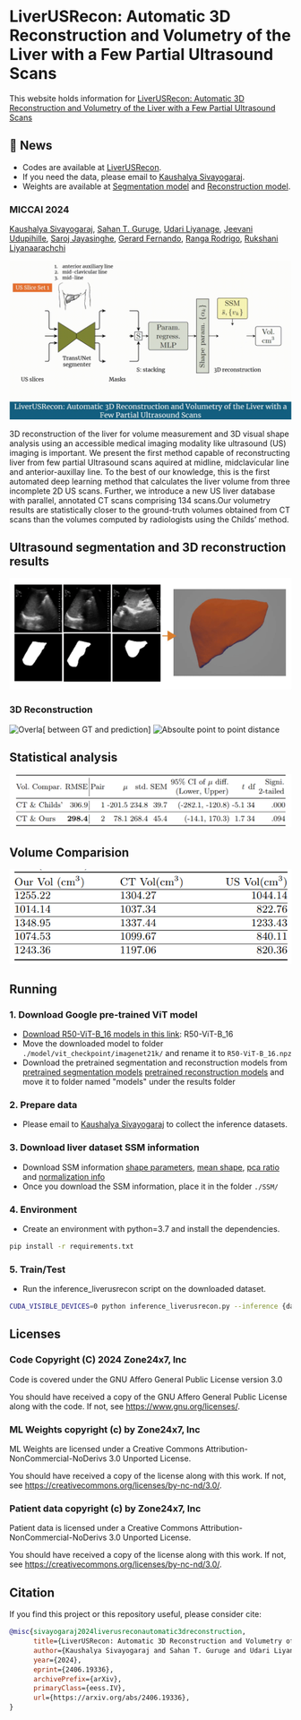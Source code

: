 # LiverUSRecon: Automatic 3D Reconstruction and Volumetry of the Liver with a Few Partial Ultrasound Scans

This website holds information for [LiverUSRecon: Automatic 3D Reconstruction and Volumetry of the Liver with a Few Partial Ultrasound Scans](https://arxiv.org/pdf/2406.19336)

## 📰 News
* Codes are available at [LiverUSRecon](https://github.com/diagnostics4u/diagnostics4u.github.io/).
* If you need the data, please email to [Kaushalya Sivayogaraj](mailto:170597a@uom.lk).  
* Weights are available at [Segmentation model](https://duvad-research.s3.amazonaws.com/pretrained_models/models/seg_model_epoch_100.pkl) and [Reconstruction model](https://duvad-research.s3.amazonaws.com/pretrained_models/models/parametric_model_epoch_100.pkl).

###  MICCAI 2024

[Kaushalya Sivayogaraj](mailto:170597a@uom.lk), 
[Sahan T. Guruge](mailto:sahang@physiol.cmb.ac.lk), [Udari Liyanage](mailto:udari@anat.cmb.ac.lk),
[Jeevani Udupihille](mailto:jeevani.udupihille@med.pdn.ac.lk),  [Saroj Jayasinghe](mailto:saroj@clinmed.cmb.ac.lk),
[Gerard Fernando](mailto:gerardf@zone24x7.com),  [Ranga Rodrigo](mailto:ranga@uom.lk), 
[Rukshani Liyanaarachchi](mailto:rukshanil@uom.lk)

![Interpolate start reference image.](./videos/usliverrecon_fo_gif.gif)

3D reconstruction of the liver for volume measurement and 3D visual shape
analysis using an accessible medical imaging modality like ultrasound (US)
imaging is important. We present the first method capable of reconstructing
liver from few partial Ultrasound scans aquired at midline, midclavicular line
and anterior-auxillay line. To the best of our knowledge, this is the first automated deep learning method
that calculates the liver volume from three incomplete 2D US scans. Further,
we introduce a new US liver database with parallel, annotated CT scans
comprising 134 scans.Our volumetry results are statistically closer to the ground-truth volumes
obtained from CT scans than the volumes computed by radiologists using the
Childs’ method.

## Ultrasound segmentation and 3D reconstruction results
![Overall framework 3D Reconstruction](./videos/3d.gif)


### 3D Reconstruction
![Overla[ between GT and prediction]](./videos/overlap.gif)
![Absoulte point to point distance](./videos/distance.gif)

## Statistical analysis

![Main Results](./images/main_results.PNG)

## Volume Comparision

![Volume comparision](./images/volumes.PNG)


## Running

### 1. Download Google pre-trained ViT model
* [Download R50-ViT-B_16 models in this link](https://console.cloud.google.com/storage/vit_models/): R50-ViT-B_16
* Move the downloaded model to folder `./model/vit_checkpoint/imagenet21k/` and rename it to `R50-ViT-B_16.npz`
* Download the pretrained segmentation and reconstruction models from [pretrained segmentation models](https://duvad-research.s3.amazonaws.com/pretrained_models/models/seg_model_epoch_100.pkl) [pretrained reconstruction models](https://duvad-research.s3.amazonaws.com/pretrained_models/models/parametric_model_epoch_100.pkl) and move it to folder named "models" under the results folder

### 2. Prepare data

* Please email to [Kaushalya Sivayogaraj](170597a@uom.lk) to collect the inference datasets.

### 3. Download liver dataset SSM information

* Download SSM information [shape parameters](https://duvad-research.s3.amazonaws.com/pretrained_models/liver_ssm/VT.txt), [mean shape](https://duvad-research.s3.amazonaws.com/pretrained_models/liver_ssm/liver_aver.obj), [pca ratio](https://duvad-research.s3.amazonaws.com/pretrained_models/liver_ssm/pca_ratio.txt) and [normalization info](https://duvad-research.s3.amazonaws.com/pretrained_models/liver_ssm/nor_list.txt)
* Once you download the SSM information, place it in the folder `./SSM/`

### 4. Environment

* Create an environment with python=3.7 and install the dependencies.

```bash
pip install -r requirements.txt
```

### 5. Train/Test

* Run the inference_liverusrecon script on the downloaded dataset. 
  
```bash
CUDA_VISIBLE_DEVICES=0 python inference_liverusrecon.py --inference {dataset path} --save {results path} --ssm_info {ssm_info path}
```

## Licenses

### Code Copyright (C) 2024 Zone24x7, Inc

Code is covered under the GNU Affero General Public License version 3.0
 
You should have received a copy of the GNU Affero General Public License along with the code. If not, see <https://www.gnu.org/licenses/>.


### ML Weights copyright (c) by Zone24x7, Inc

ML Weights are licensed under a
Creative Commons Attribution-NonCommercial-NoDerivs 3.0 Unported License.
 
You should have received a copy of the license along with this work. If not, see <https://creativecommons.org/licenses/by-nc-nd/3.0/>.


### Patient data copyright (c) by Zone24x7, Inc

Patient data is licensed under a
Creative Commons Attribution-NonCommercial-NoDerivs 3.0 Unported License.
 
You should have received a copy of the license along with this work. If not, see <https://creativecommons.org/licenses/by-nc-nd/3.0/>.


## Citation
If you find this project or this repository useful, please consider cite:

```bibtex
@misc{sivayogaraj2024liverusreconautomatic3dreconstruction,
      title={LiverUSRecon: Automatic 3D Reconstruction and Volumetry of the Liver with a Few Partial Ultrasound Scans}, 
      author={Kaushalya Sivayogaraj and Sahan T. Guruge and Udari Liyanage and Jeevani Udupihille and Saroj Jayasinghe and Gerard Fernando and Ranga Rodrigo and M. Rukshani Liyanaarachchi},
      year={2024},
      eprint={2406.19336},
      archivePrefix={arXiv},
      primaryClass={eess.IV},
      url={https://arxiv.org/abs/2406.19336}, 
}
```


